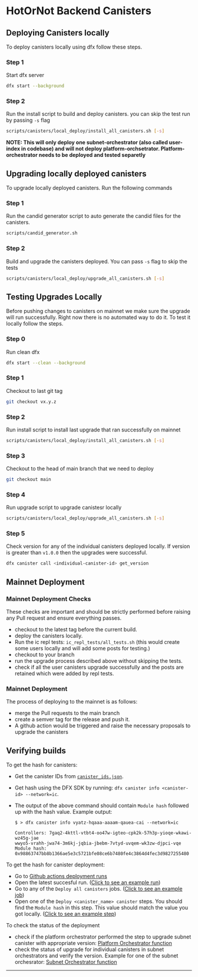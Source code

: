# HotOrNot Backend Canisters

## Deploying Canisters locally

To deploy canisters locally using dfx follow these steps.

### Step 1
Start dfx server 
```sh 
dfx start --background
```

### Step 2
Run the install script to build and deploy canisters. you can skip the test run by passing `-s` flag
```sh 
scripts/canisters/local_deploy/install_all_canisters.sh [-s]
```

**NOTE: This will only deploy one subnet-orchestrator (also called user-index in codebase) and will not deploy platform-orchsetrator. Platform-orchestrator needs to be deployed and tested separetly** 

## Upgrading locally deployed canisters
To upgrade locally deployed canisters. Run the following commands

### Step 1
Run the candid generator script to auto generate the candid files for the canisters.
```sh
scripts/candid_generator.sh
```

### Step 2
Build and upgrade the canisters deployed. You can pass `-s` flag to skip the tests
```sh
scripts/canisters/local_deploy/upgrade_all_canisters.sh [-s]
```


## Testing Upgrades Locally
Before pushing changes to canisters on mainnet we make sure the upgrade will run successfully. Right now there is no automated way to do it. To test it locally follow the steps.

### Step 0
Run clean dfx 

```sh
dfx start --clean --background
```

### Step 1
Checkout to last git tag
```sh
git checkout vx.y.z
```

### Step 2
Run install script to install last upgrade that ran successfully on mainnet
```sh
scripts/canisters/local_deploy/install_all_canisters.sh [-s]
```

### Step 3
Checkout to the head of main branch that we need to deploy
```sh
git checkout main
```

### Step 4
Run upgrade script to upgrade canistesr locally
```sh
scripts/canisters/local_deploy/upgrade_all_canisters.sh [-s]
```

### Step 5
Check version for any of the individual canisters deployed locally. If version is greater than `v1.0.0` then the upgrades were successful.

```sh
dfx canister call <individual-canister-id> get_version
```

## Mainnet Deployment

### Mainnet Deployment Checks
These checks are important and should be strictly performed before raising any Pull request and ensure everything passes.

- checkout to the latest tag before the current build.
- deploy the canisters locally.
- Run the ic repl tests: `ic_repl_tests/all_tests.sh` (this would create some users locally and will add some posts for testing.)
- checkout to your branch
- run the upgrade process described above without skipping the tests.
- check if all the user canisters upgrade successfully and the posts are retained which were added by repl tests.


### Mainnet Deployment

The process of deploying to the mainnet is as follows:
- merge the Pull requests to the main branch
- create a semver tag for the release and push it.
- A github action would be triggered and raise the necessary proposals to upgrade the canisters

## Verifying builds

To get the hash for canisters:

- Get the canister IDs from [`canister_ids.json`](https://github.com/go-bazzinga/hot-or-not-backend-canister/blob/main/canister_ids.json).
- Get hash using the DFX SDK by running: `dfx canister info <canister-id> --network=ic`.

- The output of the above command should contain `Module hash` followed up with the hash value. Example output:

  ```
  $ > dfx canister info vyatz-hqaaa-aaaam-qauea-cai --network=ic

  Controllers: 7gaq2-4kttl-vtbt4-oo47w-igteo-cpk2k-57h3p-yioqe-wkawi-wz45g-jae
  wwyo5-vrahh-jwa74-3m6kj-jqbia-jbebm-7vtyd-uvqem-wk3zw-djpci-vqe
  Module hash: 0x98863747bb8b1366ae5e3c5721bfe08ce6b7480fe4c3864d4fec3d9827255480
  ```

To get the hash for canister deployment:

- Go to [Github actions deployment runs](https://github.com/go-bazzinga/hot-or-not-backend-canister/actions/workflows/webclient-deploy.yml)
- Open the latest succesful run. ([Click to see an example run](https://github.com/go-bazzinga/hot-or-not-backend-canister/actions/runs/4810296657))
- Go to any of the `Deploy all canisters` jobs. ([Click to see an example job](https://github.com/go-bazzinga/hot-or-not-backend-canister/actions/runs/4900015913/jobs/8750374252))
- Open one of the `Deploy <canister_name> canister` steps. You should find the `Module hash` in this step. This value should match the value you got locally. ([Click to see an example step](https://github.com/go-bazzinga/hot-or-not-backend-canister/actions/runs/4900015913/jobs/8750374252#step:8:16))

To check the status of the deployment

- check if the platform orchestrator performed the step to upgrade subnet canister with appropriate version: [Platform Orchestrator function](https://dashboard.internetcomputer.org/canister/74zq4-iqaaa-aaaam-ab53a-cai#get_subnet_last_upgrade_status)
- check the status of upgrade for individual canisters in subnet orchestrators and verify the version. Example for one of the subnet orchesrator: [Subnet Orchestrator function](https://dashboard.internetcomputer.org/canister/rimrc-piaaa-aaaao-aaljq-cai#get_index_details_last_upgrade_status)

---

